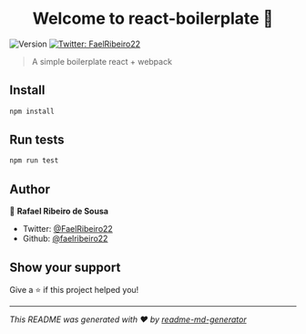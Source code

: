 <h1 align="center">Welcome to react-boilerplate 👋</h1>
<p>
  <img alt="Version" src="https://img.shields.io/npm/v/react-boilerplate.svg">
  <a href="https://twitter.com/FaelRibeiro22">
    <img alt="Twitter: FaelRibeiro22" src="https://img.shields.io/twitter/follow/FaelRibeiro22.svg?style=social" target="_blank" />
  </a>
</p>

> A simple boilerplate react + webpack

## Install

```sh
npm install
```

## Run tests

```sh
npm run test
```

## Author

👤 **Rafael Ribeiro de Sousa**

* Twitter: [@FaelRibeiro22](https://twitter.com/FaelRibeiro22)
* Github: [@faelribeiro22](https://github.com/faelribeiro22)

## Show your support

Give a ⭐️ if this project helped you!

***
_This README was generated with ❤️ by [readme-md-generator](https://github.com/kefranabg/readme-md-generator)_